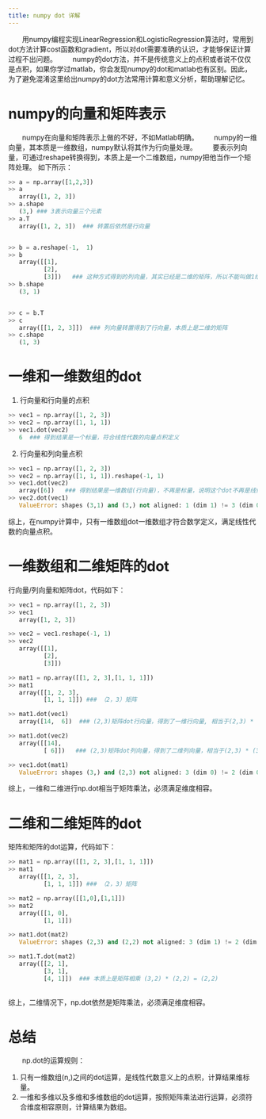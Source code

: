```yaml
---
title: numpy dot 详解
---
```

&emsp;&emsp;用numpy编程实现LinearRegression和LogisticRegression算法时，常用到dot方法计算cost函数和gradient，所以对dot需要准确的认识，才能够保证计算过程不出问题。
&emsp;&emsp;numpy的dot方法，并不是传统意义上的点积或者说不仅仅是点积，如果你学过matlab，你会发现numpy的dot和matlab也有区别。因此，为了避免混淆这里给出numpy的dot方法常用计算和意义分析，帮助理解记忆。

# numpy的向量和矩阵表示

&emsp;&emsp;numpy在向量和矩阵表示上做的不好，不如Matlab明确。
&emsp;&emsp;numpy的一维向量，其本质是一维数组，numpy默认将其作为行向量处理。
&emsp;&emsp;要表示列向量，可通过reshape转换得到，本质上是一个二维数组，numpy把他当作一个矩阵处理。
如下所示：
``` python
>> a = np.array([1,2,3])
>> a
   array([1, 2, 3])
>> a.shape
   (3,) ### 3表示向量三个元素
>> a.T
   array([1, 2, 3])  ### 转置后依然是行向量


>> b = a.reshape(-1,  1)
>> b
   array([[1],
          [2],
          [3]])   ### 这种方式得到的列向量，其实已经是二维的矩阵，所以不能叫做1维的向量
>> b.shape
   (3, 1) 


>> c = b.T
>> c
   array([[1, 2, 3]])  ### 列向量转置得到了行向量，本质上是二维的矩阵
>> c.shape
   (1, 3)
```

# 一维和一维数组的dot

1. 行向量和行向量的点积
``` python
>> vec1 = np.array([1, 2, 3])
>> vec2 = np.array([1, 1, 1])
>> vec1.dot(vec2)
   6  ### 得到结果是一个标量，符合线性代数的向量点积定义
```

2. 行向量和列向量点积
``` python
>> vec1 = np.array([1, 2, 3])
>> vec2 = np.array([1, 1, 1]).reshape(-1, 1)
>> vec1.dot(vec2)
   array([6])   ### 得到结果是一维数组(行向量)，不再是标量，说明这个dot不再是线性代数意义上的点积，而是矩阵乘法
>> vec2.dot(vec1)
   ValueError: shapes (3,1) and (3,) not aligned: 1 (dim 1) != 3 (dim 0) ###果然报错了，因为矩阵乘法必须保证维度相容vec2 (3,1) 无法和vec1 (3,)相乘
```

综上，在numpy计算中，只有一维数组dot一维数组才符合数学定义，满足线性代数的向量点积。

# 一维数组和二维矩阵的dot
行向量/列向量和矩阵dot，代码如下：
``` python
>> vec1 = np.array([1, 2, 3])
>> vec1
   array([1, 2, 3])

>> vec2 = vec1.reshape(-1, 1)
>> vec2
   array([[1],
          [2],
       	  [3]])

>> mat1 = np.array([[1, 2, 3],[1, 1, 1]])
>> mat1
   array([[1, 2, 3],
          [1, 1, 1]]) ### （2，3）矩阵

>> mat1.dot(vec1)
   array([14,  6])  ### (2,3)矩阵dot行向量，得到了一维行向量, 相当于(2,3) * (3,) = (2,) 

>> mat1.dot(vec2)
   array([[14],
          [ 6]])   ### (2,3)矩阵dot列向量，得到了二维列向量，相当于(2,3) * (3,1) = (2,1) 

>> vec1.dot(mat1) 
   ValueError: shapes (3,) and (2,3) not aligned: 3 (dim 0) != 2 (dim 0) ### (3,)*(2,3)不符合维度相容，报错
```

综上，一维和二维进行np.dot相当于矩阵乘法，必须满足维度相容。

# 二维和二维矩阵的dot
矩阵和矩阵的dot运算，代码如下：
``` python 
>> mat1 = np.array([[1, 2, 3],[1, 1, 1]])
>> mat1
   array([[1, 2, 3],
          [1, 1, 1]]) ### （2，3）矩阵

>> mat2 = np.array([[1,0],[1,1]])
>> mat2
   array([[1, 0],
          [1, 1]])

>> mat1.dot(mat2)
   ValueError: shapes (2,3) and (2,2) not aligned: 3 (dim 1) != 2 (dim 0)  ### 报错，维度不相容

>> mat1.T.dot(mat2)
   array([[2, 1],
          [3, 1],
          [4, 1]])  ### 本质上是矩阵相乘 (3,2) * (2,2) = (2,2)
   
```

综上，二维情况下，np.dot依然是矩阵乘法，必须满足维度相容。

# 总结
&emsp;&emsp;np.dot的运算规则：
1. 只有一维数组(n,)之间的dot运算，是线性代数意义上的点积，计算结果维标量。
2. 一维和多维以及多维和多维数组的dot运算，按照矩阵乘法进行运算，必须符合维度相容原则，计算结果为数组。


